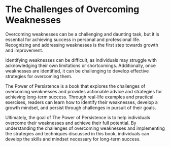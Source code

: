 The Challenges of Overcoming Weaknesses
=====================================================

Overcoming weaknesses can be a challenging and daunting task, but it is essential for achieving success in personal and professional life. Recognizing and addressing weaknesses is the first step towards growth and improvement.

Identifying weaknesses can be difficult, as individuals may struggle with acknowledging their own limitations or shortcomings. Additionally, once weaknesses are identified, it can be challenging to develop effective strategies for overcoming them.

The Power of Persistence is a book that explores the challenges of overcoming weaknesses and provides actionable advice and strategies for achieving long-term success. Through real-life examples and practical exercises, readers can learn how to identify their weaknesses, develop a growth mindset, and persist through challenges in pursuit of their goals.

Ultimately, the goal of The Power of Persistence is to help individuals overcome their weaknesses and achieve their full potential. By understanding the challenges of overcoming weaknesses and implementing the strategies and techniques discussed in this book, individuals can develop the skills and mindset necessary for long-term success.
